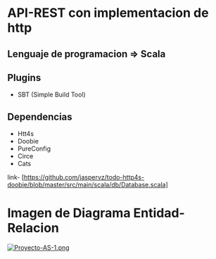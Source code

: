 # API-REST con implementacion de http
## Lenguaje de programacion => Scala
## Plugins
* SBT (Simple Build Tool)

## Dependencias
* Htt4s
* Doobie
* PureConfig
* Circe
* Cats

link- [https://github.com/jaspervz/todo-http4s-doobie/blob/master/src/main/scala/db/Database.scala]





# Imagen de Diagrama Entidad-Relacion

[![Proyecto-AS-1.png](https://i.postimg.cc/zXLMyhfC/Proyecto-AS-1.png)](https://postimg.cc/F74Gq73z)



